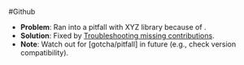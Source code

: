 #Github
- **Problem**: Ran into a pitfall with XYZ library because of .
- **Solution**: Fixed by [Troubleshooting missing contributions](https://docs.github.com/en/account-and-profile/how-tos/setting-up-and-managing-your-github-profile/managing-contribution-settings-on-your-profile/troubleshooting-missing-contributions).
- **Note**: Watch out for [gotcha/pitfall] in future (e.g., check version compatibility).